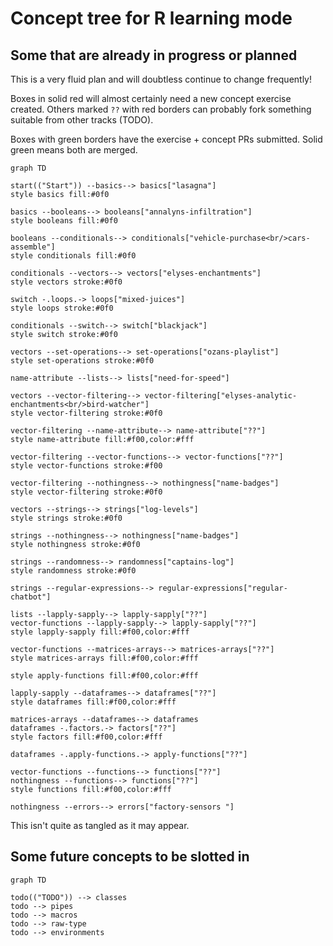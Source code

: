 # Concept tree for R learning mode

## Some that are already in progress or planned

This is a very fluid plan and will doubtless continue to change frequently!

Boxes in solid red will almost certainly need a new concept exercise created. 
Others marked `??` with red borders can probably fork something suitable from other tracks (TODO).

Boxes with green borders have the exercise + concept PRs submitted.
Solid green means both are merged.

```mermaid
graph TD
    
start(("Start")) --basics--> basics["lasagna"]
style basics fill:#0f0

basics --booleans--> booleans["annalyns-infiltration"]
style booleans fill:#0f0

booleans --conditionals--> conditionals["vehicle-purchase<br/>cars-assemble"]
style conditionals fill:#0f0

conditionals --vectors--> vectors["elyses-enchantments"]
style vectors stroke:#0f0

switch -.loops.-> loops["mixed-juices"]
style loops stroke:#0f0

conditionals --switch--> switch["blackjack"]
style switch stroke:#0f0

vectors --set-operations--> set-operations["ozans-playlist"]
style set-operations stroke:#0f0

name-attribute --lists--> lists["need-for-speed"]

vectors --vector-filtering--> vector-filtering["elyses-analytic-enchantments<br/>bird-watcher"]
style vector-filtering stroke:#0f0

vector-filtering --name-attribute--> name-attribute["??"]
style name-attribute fill:#f00,color:#fff

vector-filtering --vector-functions--> vector-functions["??"]
style vector-functions stroke:#f00

vector-filtering --nothingness--> nothingness["name-badges"]
style vector-filtering stroke:#0f0

vectors --strings--> strings["log-levels"]
style strings stroke:#0f0

strings --nothingness--> nothingness["name-badges"]
style nothingness stroke:#0f0

strings --randomness--> randomness["captains-log"]
style randomness stroke:#0f0

strings --regular-expressions--> regular-expressions["regular-chatbot"]

lists --lapply-sapply--> lapply-sapply["??"]
vector-functions --lapply-sapply--> lapply-sapply["??"]
style lapply-sapply fill:#f00,color:#fff

vector-functions --matrices-arrays--> matrices-arrays["??"]
style matrices-arrays fill:#f00,color:#fff

style apply-functions fill:#f00,color:#fff

lapply-sapply --dataframes--> dataframes["??"]
style dataframes fill:#f00,color:#fff

matrices-arrays --dataframes--> dataframes
dataframes -.factors.-> factors["??"]
style factors fill:#f00,color:#fff

dataframes -.apply-functions.-> apply-functions["??"]

vector-functions --functions--> functions["??"]
nothingness --functions--> functions["??"]
style functions fill:#f00,color:#fff

nothingness --errors--> errors["factory-sensors "]

```

This isn't quite as tangled as it may appear.

## Some future concepts to be slotted in

```mermaid
graph TD
    
todo(("TODO")) --> classes
todo --> pipes
todo --> macros
todo --> raw-type
todo --> environments
```

